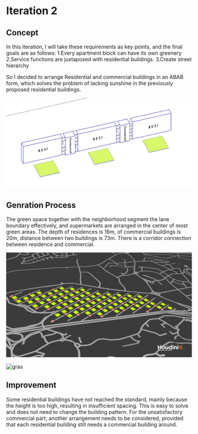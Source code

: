 # Iteration 2

## Concept
In this iteration, I will take these requirements as key points, and the final goals are as follows:
1.Every apartment block can have its own greenery
2.Service functions are juxtaposed with residential buildings.
3.Create street hierarchy

So I decided to arrange Residential and commercial buildings in an ABAB form, which solves the problem of lacking sunshine in the previously proposed residential buildings. 

![gras](imgs/I3P1.jpg)

## Genration Process
The green space together with the neighborhood segment the lane boundary effectively, and supermarkets are arranged in the center of most green areas. The depth of residences is 16m, of commercial buildings is 20m, distance between two buildings is 73m. There is a corridor connection between residence and commercial.

![gras](imgs/I3P2.jpg)

![gras](imgs/I3P6.jpg)



## Improvement
Some residential buildings have not reached the standard, mainly because the height is too high, resulting in insufficient spacing. This is easy to solve and does not need to change the building pattern. For the unsatisfactory commercial part, another arrangement needs to be considered, provided that each residential building still needs a commercial building around.

